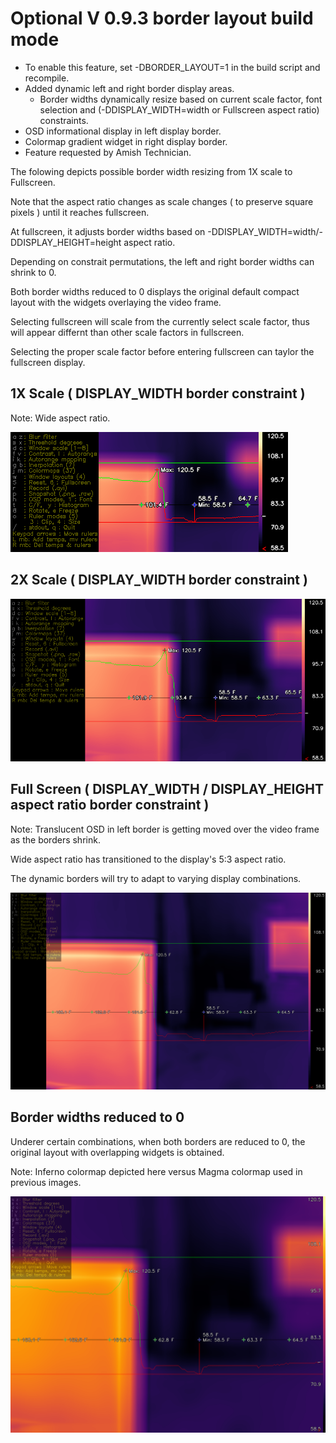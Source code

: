 # Optional V 0.9.3 border layout build mode
  - To enable this feature, set -DBORDER_LAYOUT=1 in the build script and recompile.
  - Added dynamic left and right border display areas.
    - Border widths dynamically resize based on current scale factor, font selection and (-DDISPLAY_WIDTH=width or Fullscreen aspect ratio) constraints.
  - OSD informational display in left display border.
  - Colormap gradient widget in right display border.
  - Feature requested by Amish Technician.

The folowing depicts possible border width resizing from 1X scale to Fullscreen.

Note that the aspect ratio changes as scale changes ( to preserve square pixels ) until it reaches fullscreen.

At fullscreen, it adjusts border widths based on -DDISPLAY_WIDTH=width/-DDISPLAY_HEIGHT=height aspect ratio.

Depending on constrait permutations, the left and right border widths can shrink to 0.  

Both border widths reduced to 0 displays the original default compact layout with the widgets overlaying the video frame.

Selecting fullscreen will scale from the currently select scale factor, thus will appear differnt than other scale factors in fullscreen.  

Selecting the proper scale factor before entering fullscreen can taylor the fullscreen display. 

## 1X Scale ( DISPLAY_WIDTH border constraint )

Note: Wide aspect ratio.

![Screenshot](../media/GITHUB_1X_BORDER.png)

## 2X Scale ( DISPLAY_WIDTH border constraint )

![Screenshot](../media/GITHUB_2X_BORDER.png)

## Full Screen ( DISPLAY_WIDTH / DISPLAY_HEIGHT aspect ratio border constraint )

Note: Translucent OSD in left border is getting moved over the video frame as the borders shrink.

Wide aspect ratio has transitioned to the display's 5:3 aspect ratio.

The dynamic borders will try to adapt to varying display combinations.

![Screenshot](../media/GITHUB_FS_BORDER.png)

## Border widths reduced to 0

Underer certain combinations, when both borders are reduced to 0, the original layout with overlapping widgets is obtained.

Note: Inferno colormap depicted here versus Magma colormap used in previous images.

![Screenshot](../media/GITHUB_00_BORDER.png)
